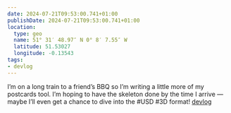 ```yaml
---
date: 2024-07-21T09:53:00.741+01:00
publishDate: 2024-07-21T09:53:00.741+01:00
location:
  type: geo
  name: 51° 31′ 48.97″ N 0° 8′ 7.55″ W
  latitude: 51.53027
  longitude: -0.13543
tags:
- devlog
---
```


I’m on a long train to a friend’s BBQ so I’m writing a little more of my postcards tool. I’m hoping to have the skeleton done by the time I arrive — maybe I’ll even get a chance to dive into the #USD #3D format! [devlog](/tags/devlog)
